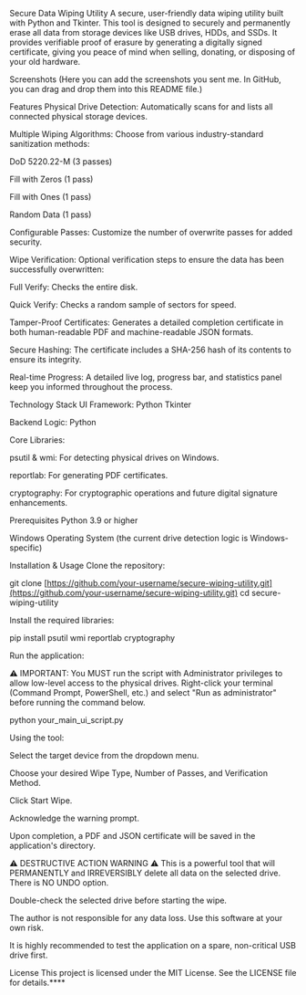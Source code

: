 Secure Data Wiping Utility
A secure, user-friendly data wiping utility built with Python and Tkinter. This tool is designed to securely and permanently erase all data from storage devices like USB drives, HDDs, and SSDs. It provides verifiable proof of erasure by generating a digitally signed certificate, giving you peace of mind when selling, donating, or disposing of your old hardware.

Screenshots
(Here you can add the screenshots you sent me. In GitHub, you can drag and drop them into this README file.)

Features
Physical Drive Detection: Automatically scans for and lists all connected physical storage devices.

Multiple Wiping Algorithms: Choose from various industry-standard sanitization methods:

DoD 5220.22-M (3 passes)

Fill with Zeros (1 pass)

Fill with Ones (1 pass)

Random Data (1 pass)

Configurable Passes: Customize the number of overwrite passes for added security.

Wipe Verification: Optional verification steps to ensure the data has been successfully overwritten:

Full Verify: Checks the entire disk.

Quick Verify: Checks a random sample of sectors for speed.

Tamper-Proof Certificates: Generates a detailed completion certificate in both human-readable PDF and machine-readable JSON formats.

Secure Hashing: The certificate includes a SHA-256 hash of its contents to ensure its integrity.

Real-time Progress: A detailed live log, progress bar, and statistics panel keep you informed throughout the process.

Technology Stack
UI Framework: Python Tkinter

Backend Logic: Python

Core Libraries:

psutil & wmi: For detecting physical drives on Windows.

reportlab: For generating PDF certificates.

cryptography: For cryptographic operations and future digital signature enhancements.

Prerequisites
Python 3.9 or higher

Windows Operating System (the current drive detection logic is Windows-specific)

Installation & Usage
Clone the repository:

git clone [https://github.com/your-username/secure-wiping-utility.git](https://github.com/your-username/secure-wiping-utility.git)
cd secure-wiping-utility

Install the required libraries:

pip install psutil wmi reportlab cryptography

Run the application:

⚠️ IMPORTANT: You MUST run the script with Administrator privileges to allow low-level access to the physical drives. Right-click your terminal (Command Prompt, PowerShell, etc.) and select "Run as administrator" before running the command below.

python your_main_ui_script.py

Using the tool:

Select the target device from the dropdown menu.

Choose your desired Wipe Type, Number of Passes, and Verification Method.

Click Start Wipe.

Acknowledge the warning prompt.

Upon completion, a PDF and JSON certificate will be saved in the application's directory.

⚠️ DESTRUCTIVE ACTION WARNING ⚠️
This is a powerful tool that will PERMANENTLY and IRREVERSIBLY delete all data on the selected drive. There is NO UNDO option.

Double-check the selected drive before starting the wipe.

The author is not responsible for any data loss. Use this software at your own risk.

It is highly recommended to test the application on a spare, non-critical USB drive first.

License
This project is licensed under the MIT License. See the LICENSE file for details.****
